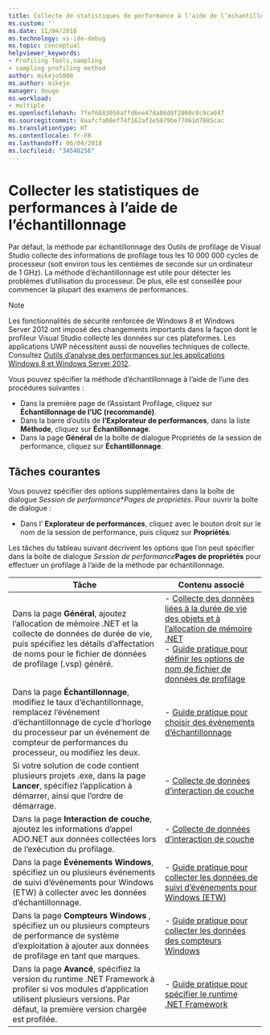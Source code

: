 ```yaml
---
title: Collecte de statistiques de performance à l’aide de l’échantillonnage | Microsoft Docs
ms.custom: ''
ms.date: 11/04/2016
ms.technology: vs-ide-debug
ms.topic: conceptual
helpviewer_keywords:
- Profiling Tools,sampling
- sampling profiling method
author: mikejo5000
ms.author: mikejo
manager: douge
ms.workload:
- multiple
ms.openlocfilehash: 7fef6883056affd6ee47da86d8f2860c8c9ca047
ms.sourcegitcommit: 0aafcfa08ef74f162af2e5079be77061d7885cac
ms.translationtype: HT
ms.contentlocale: fr-FR
ms.lasthandoff: 06/04/2018
ms.locfileid: "34548256"
---
```

# <a name="collect-performance-statistics-by-using-sampling"></a>Collecter les statistiques de performances à l’aide de l’échantillonnage

Par défaut, la méthode par échantillonnage des Outils de profilage de Visual Studio collecte des informations de profilage tous les 10 000 000 cycles de processeur (soit environ tous les centièmes de seconde sur un ordinateur de 1 GHz). La méthode d’échantillonnage est utile pour détecter les problèmes d’utilisation du processeur. De plus, elle est conseillée pour commencer la plupart des examens de performances.

> [!NOTE]
> Les fonctionnalités de sécurité renforcée de Windows 8 et Windows Server 2012 ont imposé des changements importants dans la façon dont le profileur Visual Studio collecte les données sur ces plateformes. Les applications UWP nécessitent aussi de nouvelles techniques de collecte. Consultez [Outils d’analyse des performances sur les applications Windows 8 et Windows Server 2012](../profiling/performance-tools-on-windows-8-and-windows-server-2012-applications.md).

Vous pouvez spécifier la méthode d’échantillonnage à l’aide de l’une des procédures suivantes :

- Dans la première page de l’Assistant Profilage, cliquez sur **Échantillonnage de l’UC (recommandé)**.
- Dans la barre d’outils de **l’Explorateur de performances**, dans la liste **Méthode**, cliquez sur **Échantillonnage**.
- Dans la page **Général** de la boîte de dialogue Propriétés de la session de performance, cliquez sur **Échantillonnage**.

## <a name="common-tasks"></a>Tâches courantes

Vous pouvez spécifier des options supplémentaires dans la boîte de dialogue *Session de performance***Pages de propriétés*. Pour ouvrir la boîte de dialogue :

- Dans l’ **Explorateur de performances**, cliquez avec le bouton droit sur le nom de la session de performance, puis cliquez sur **Propriétés**.

 Les tâches du tableau suivant décrivent les options que l’on peut spécifier dans la boîte de dialogue *Session de performance***Pages de propriétés** pour effectuer un profilage à l’aide de la méthode par échantillonnage.

|Tâche|Contenu associé|
|----------|---------------------|
|Dans la page **Général**, ajoutez l’allocation de mémoire .NET et la collecte de données de durée de vie, puis spécifiez les détails d’affectation de noms pour le fichier de données de profilage (.vsp) généré.|- [Collecte des données liées à la durée de vie des objets et à l’allocation de mémoire .NET](../profiling/collecting-dotnet-memory-allocation-and-lifetime-data.md)<br />- [Guide pratique pour définir les options de nom de fichier de données de profilage](../profiling/how-to-set-performance-data-file-name-options.md)|
|Dans la page **Échantillonnage**, modifiez le taux d’échantillonnage, remplacez l’événement d’échantillonnage de cycle d’horloge du processeur par un événement de compteur de performances du processeur, ou modifiez les deux.|- [Guide pratique pour choisir des événements d’échantillonnage](../profiling/how-to-choose-sampling-events.md)|
|Si votre solution de code contient plusieurs projets .exe, dans la page **Lancer**, spécifiez l’application à démarrer, ainsi que l’ordre de démarrage.|- [Collecte de données d’interaction de couche](../profiling/collecting-tier-interaction-data.md)|
|Dans la page **Interaction de couche**, ajoutez les informations d’appel ADO.NET aux données collectées lors de l’exécution du profilage.|- [Collecte de données d’interaction de couche](../profiling/collecting-tier-interaction-data.md)|
|Dans la page **Événements Windows**, spécifiez un ou plusieurs événements de suivi d’événements pour Windows (ETW) à collecter avec les données d’échantillonnage.|- [Guide pratique pour collecter les données de suivi d’événements pour Windows (ETW)](../profiling/how-to-collect-event-tracing-for-windows-etw-data.md)|
|Dans la page **Compteurs Windows** , spécifiez un ou plusieurs compteurs de performance de système d’exploitation à ajouter aux données de profilage en tant que marques.|- [Guide pratique pour collecter les données des compteurs Windows](../profiling/how-to-collect-windows-counter-data.md)|
|Dans la page **Avancé**, spécifiez la version du runtime .NET Framework à profiler si vos modules d’application utilisent plusieurs versions. Par défaut, la première version chargée est profilée.|- [Guide pratique pour spécifier le runtime .NET Framework](../profiling/how-to-specify-the-dotnet-framework-runtime.md)|